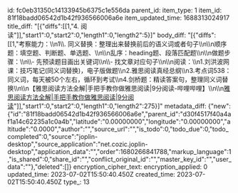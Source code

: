 id: fc0eb31350c14133945b6375c1e556da
parent_id: 
item_type: 1
item_id: 81f18badd06542d1b42f936566006a6e
item_updated_time: 1688313024917
title_diff: "[{\"diffs\":[[1,\"4. 阅读\"]],\"start1\":0,\"start2\":0,\"length1\":0,\"length2\":5}]"
body_diff: "[{\"diffs\":[[1,\"考察能力：\\\n1\\\\. 同义替换：整理出来替换前后的语义词或者句子\\\n\\\n顺序题：填空题、判断题、单选题、\\\n\\\n乱序：heading题、段落匹配题\\\n\\\n做题步骤：\\\n\\\\- 先预读题目画出关键词\\\n\\\\- 找文章对应句子\\\n\\\n阅读：\\\n1.刘洪波网课：技巧笔记(同义词替换)，电子版做题\\\n2.雅思阅读真经总纲\\\n3.考点词538：同义词，每天被50个左右，循环到考试\\\n4.剑桥题：精读答案句，整理同义词替换\\\n\\\n【雅思阅读方法全解|手把手教你做雅思阅读|9分阅读-哔哩哔哩】\\\n\\\n[雅思阅读方法全解|手把手教你做雅思阅读|9分阅读](https://b23.tv/QoVuW9i)\"]],\"start1\":0,\"start2\":0,\"length1\":0,\"length2\":275}]"
metadata_diff: {"new":{"id":"81f18badd06542d1b42f936566006a6e","parent_id":"d30f4517f40a4af1a14c62235a1c0a4b","latitude":"0.00000000","longitude":"0.00000000","altitude":"0.0000","author":"","source_url":"","is_todo":0,"todo_due":0,"todo_completed":0,"source":"joplin-desktop","source_application":"net.cozic.joplin-desktop","application_data":"","order":1680266841788,"markup_language":1,"is_shared":0,"share_id":"","conflict_original_id":"","master_key_id":"","user_data":""},"deleted":[]}
encryption_cipher_text: 
encryption_applied: 0
updated_time: 2023-07-02T15:50:40.450Z
created_time: 2023-07-02T15:50:40.450Z
type_: 13